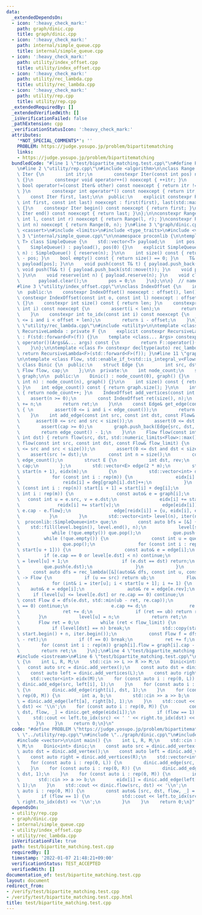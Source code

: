 ```yaml
---
data:
  _extendedDependsOn:
  - icon: ':heavy_check_mark:'
    path: graph/dinic.cpp
    title: graph/dinic.cpp
  - icon: ':heavy_check_mark:'
    path: internal/simple_queue.cpp
    title: internal/simple_queue.cpp
  - icon: ':heavy_check_mark:'
    path: utility/index_offset.cpp
    title: utility/index_offset.cpp
  - icon: ':heavy_check_mark:'
    path: utility/rec_lambda.cpp
    title: utility/rec_lambda.cpp
  - icon: ':heavy_check_mark:'
    path: utility/rep.cpp
    title: utility/rep.cpp
  _extendedRequiredBy: []
  _extendedVerifiedWith: []
  _isVerificationFailed: false
  _pathExtension: cpp
  _verificationStatusIcon: ':heavy_check_mark:'
  attributes:
    '*NOT_SPECIAL_COMMENTS*': ''
    PROBLEM: https://judge.yosupo.jp/problem/bipartitematching
    links:
    - https://judge.yosupo.jp/problem/bipartitematching
  bundledCode: "#line 1 \"test/bipartite_matching.test.cpp\"\n#define PROBLEM \"https://judge.yosupo.jp/problem/bipartitematching\"\
    \n#line 2 \"utility/rep.cpp\"\n#include <algorithm>\n\nclass Range {\n    struct\
    \ Iter {\n        int itr;\n        constexpr Iter(const int pos) noexcept : itr(pos)\
    \ {}\n        constexpr void operator++() noexcept { ++itr; }\n        constexpr\
    \ bool operator!=(const Iter& other) const noexcept { return itr != other.itr;\
    \ }\n        constexpr int operator*() const noexcept { return itr; }\n    };\n\
    \    const Iter first, last;\n\n  public:\n    explicit constexpr Range(const\
    \ int first, const int last) noexcept : first(first), last(std::max(first, last))\
    \ {}\n    constexpr Iter begin() const noexcept { return first; }\n    constexpr\
    \ Iter end() const noexcept { return last; }\n};\n\nconstexpr Range rep(const\
    \ int l, const int r) noexcept { return Range(l, r); }\nconstexpr Range rep(const\
    \ int n) noexcept { return Range(0, n); }\n#line 3 \"graph/dinic.cpp\"\n#include\
    \ <cassert>\n#include <limits>\n#include <type_traits>\n#include <vector>\n#line\
    \ 3 \"internal/simple_queue.cpp\"\n\nnamespace proconlib {\n\ntemplate <class\
    \ T> class SimpleQueue {\n    std::vector<T> payload;\n    int pos;\n\n  public:\n\
    \    SimpleQueue() : payload(), pos(0) {}\n    explicit SimpleQueue(const int\
    \ n) : SimpleQueue() { reserve(n); }\n\n    int size() const { return (int)payload.size()\
    \ - pos; }\n    bool empty() const { return size() == 0; }\n    T& front() { return\
    \ payload[pos]; }\n\n    void push(const T& t) { payload.push_back(t); }\n   \
    \ void push(T&& t) { payload.push_back(std::move(t)); }\n    void pop() { pos++;\
    \ }\n\n    void reserve(int n) { payload.reserve(n); }\n    void clear() {\n \
    \       payload.clear();\n        pos = 0;\n    }\n};\n\n}  // namespace proconlib\n\
    #line 3 \"utility/index_offset.cpp\"\n\nclass IndexOffset {\n    int offset, len;\n\
    \n  public:\n    constexpr IndexOffset() noexcept : offset(), len() {}\n    explicit\
    \ constexpr IndexOffset(const int o, const int l) noexcept : offset(o), len(l)\
    \ {}\n    constexpr int size() const { return len; }\n    constexpr int operator[](const\
    \ int i) const noexcept {\n        assert(i < len);\n        return offset + i;\n\
    \    }\n    constexpr int to_idx(const int i) const noexcept {\n        assert(offset\
    \ <= i and i < offset + len);\n        return i - offset;\n    }\n};\n#line 3\
    \ \"utility/rec_lambda.cpp\"\n#include <utility>\n\ntemplate <class F> struct\
    \ RecursiveLambda : private F {\n    explicit constexpr RecursiveLambda(F&& f)\
    \ : F(std::forward<F>(f)) {}\n    template <class... Args> constexpr decltype(auto)\
    \ operator()(Args&&... args) const {\n        return F::operator()(*this, std::forward<Args>(args)...);\n\
    \    }\n};\n\ntemplate <class F> constexpr decltype(auto) rec_lambda(F&& f) {\
    \ return RecursiveLambda<F>(std::forward<F>(f)); }\n#line 11 \"graph/dinic.cpp\"\
    \n\ntemplate <class Flow, std::enable_if_t<std::is_integral_v<Flow>>* = nullptr>\
    \ class Dinic {\n  public:\n    struct Edge {\n        int src, dst;\n       \
    \ Flow flow, cap;\n    };\n\n  private:\n    int node_count;\n    std::vector<Edge>\
    \ graph;\n\n  public:\n    Dinic() : node_count(0), graph() {}\n    explicit Dinic(const\
    \ int n) : node_count(n), graph() {}\n\n    int size() const { return node_count;\
    \ }\n    int edge_count() const { return graph.size(); }\n\n    int add_vertex()\
    \ { return node_count++; }\n    IndexOffset add_vertices(const int n) {\n    \
    \    assert(n >= 0);\n        const IndexOffset ret(size(), n);\n        node_count\
    \ += n;\n        return ret;\n    }\n\n    const Edge& get_edge(const int i) const\
    \ { \n        assert(0 <= i and i < edge_count());\n        return graph[i]; \n\
    \    }\n    int add_edge(const int src, const int dst, const Flow& cap) {\n  \
    \      assert(0 <= src and src < size());\n        assert(0 <= dst and dst < size());\n\
    \        assert(cap >= 0);\n        graph.push_back(Edge{src, dst, 0, cap});\n\
    \        return edge_count() - 1;\n    }\n\n    Flow flow(const int src, const\
    \ int dst) { return flow(src, dst, std::numeric_limits<Flow>::max()); }\n    Flow\
    \ flow(const int src, const int dst, const Flow& flow_limit) {\n        assert(0\
    \ <= src and src < size());\n        assert(0 <= dst and dst < size());\n    \
    \    assert(src != dst);\n        const int n = size();\n        const int m =\
    \ edge_count();\n        struct E {\n            int dst, rev;\n            Flow\
    \ cap;\n        };\n        std::vector<E> edge(2 * m);\n        std::vector<int>\
    \ start(n + 1), eidx(m);\n        {\n            std::vector<int> deg(n), reidx(m);\n\
    \            for (const int i : rep(m)) {\n                eidx[i] = deg[graph[i].src]++;\n\
    \                reidx[i] = deg[graph[i].dst]++;\n            }\n            for\
    \ (const int i : rep(n)) start[i + 1] = start[i] + deg[i];\n            for (const\
    \ int i : rep(m)) {\n                const auto& e = graph[i];\n             \
    \   const int u = e.src, v = e.dst;\n                eidx[i] += start[u];\n  \
    \              reidx[i] += start[v];\n                edge[eidx[i]] = {v, reidx[i],\
    \ e.cap - e.flow};\n                edge[reidx[i]] = {u, eidx[i], e.flow};\n \
    \           }\n        }\n        std::vector<int> level(n), iter(n);\n      \
    \  proconlib::SimpleQueue<int> que;\n        const auto bfs = [&] {\n        \
    \    std::fill(level.begin(), level.end(), n);\n            level[src] = 0;\n\
    \            while (!que.empty()) que.pop();\n            que.push(src);\n   \
    \         while (!que.empty()) {\n                const int u = que.front();\n\
    \                que.pop();\n                for (const int i : rep(start[u],\
    \ start[u + 1])) {\n                    const auto& e = edge[i];\n           \
    \         if (e.cap == 0 or level[e.dst] < n) continue;\n                    level[e.dst]\
    \ = level[u] + 1;\n                    if (e.dst == dst) return;\n           \
    \         que.push(e.dst);\n                }\n            }\n        };\n   \
    \     const auto dfs = rec_lambda([&](auto&& dfs, const int u, const Flow& ub)\
    \ -> Flow {\n            if (u == src) return ub;\n            Flow ret = 0;\n\
    \            for (int& i = iter[u]; i < start[u + 1]; i += 1) {\n            \
    \    auto& e = edge[i];\n                auto& re = edge[e.rev];\n           \
    \     if (level[u] <= level[e.dst] or re.cap == 0) continue;\n               \
    \ const Flow d = dfs(e.dst, std::min(ub - ret, re.cap));\n                if (d\
    \ == 0) continue;\n                e.cap += d;\n                re.cap -= d;\n\
    \                ret += d;\n                if (ret == ub) return ret;\n     \
    \       }\n            level[u] = n;\n            return ret;\n        });\n \
    \       Flow ret = 0;\n        while (ret < flow_limit) {\n            bfs();\n\
    \            if (level[dst] == n) break;\n            std::copy(start.begin(),\
    \ start.begin() + n, iter.begin());\n            const Flow f = dfs(dst, flow_limit\
    \ - ret);\n            if (f == 0) break;\n            ret += f;\n        }\n\
    \        for (const int i : rep(m)) graph[i].flow = graph[i].cap - edge[eidx[i]].cap;\n\
    \        return ret;\n    }\n};\n#line 4 \"test/bipartite_matching.test.cpp\"\n\
    #include <iostream>\n#line 6 \"test/bipartite_matching.test.cpp\"\n\nint main()\
    \ {\n    int L, R, M;\n    std::cin >> L >> R >> M;\n    Dinic<int> dinic;\n \
    \   const auto src = dinic.add_vertex();\n    const auto dst = dinic.add_vertex();\n\
    \    const auto left = dinic.add_vertices(L);\n    const auto right = dinic.add_vertices(R);\n\
    \    std::vector<int> eidx(M);\n    for (const auto i : rep(0, L)) {\n       \
    \ dinic.add_edge(src, left[i], 1);\n    }\n    for (const auto i : rep(0, R))\
    \ {\n        dinic.add_edge(right[i], dst, 1);\n    }\n    for (const auto i :\
    \ rep(0, M)) {\n        int a, b;\n        std::cin >> a >> b;\n        eidx[i]\
    \ = dinic.add_edge(left[a], right[b], 1);\n    }\n    std::cout << dinic.flow(src,\
    \ dst) << '\\n';\n    for (const auto i : rep(0, M)) {\n        const auto& [src,\
    \ dst, flow, _] = dinic.get_edge(eidx[i]);\n        if (flow == 1) {\n       \
    \     std::cout << left.to_idx(src) << ' ' << right.to_idx(dst) << '\\n';\n  \
    \      }\n    }\n    return 0;\n}\n"
  code: "#define PROBLEM \"https://judge.yosupo.jp/problem/bipartitematching\"\n#include\
    \ \"../utility/rep.cpp\"\n#include \"../graph/dinic.cpp\"\n#include <iostream>\n\
    #include <vector>\n\nint main() {\n    int L, R, M;\n    std::cin >> L >> R >>\
    \ M;\n    Dinic<int> dinic;\n    const auto src = dinic.add_vertex();\n    const\
    \ auto dst = dinic.add_vertex();\n    const auto left = dinic.add_vertices(L);\n\
    \    const auto right = dinic.add_vertices(R);\n    std::vector<int> eidx(M);\n\
    \    for (const auto i : rep(0, L)) {\n        dinic.add_edge(src, left[i], 1);\n\
    \    }\n    for (const auto i : rep(0, R)) {\n        dinic.add_edge(right[i],\
    \ dst, 1);\n    }\n    for (const auto i : rep(0, M)) {\n        int a, b;\n \
    \       std::cin >> a >> b;\n        eidx[i] = dinic.add_edge(left[a], right[b],\
    \ 1);\n    }\n    std::cout << dinic.flow(src, dst) << '\\n';\n    for (const\
    \ auto i : rep(0, M)) {\n        const auto& [src, dst, flow, _] = dinic.get_edge(eidx[i]);\n\
    \        if (flow == 1) {\n            std::cout << left.to_idx(src) << ' ' <<\
    \ right.to_idx(dst) << '\\n';\n        }\n    }\n    return 0;\n}"
  dependsOn:
  - utility/rep.cpp
  - graph/dinic.cpp
  - internal/simple_queue.cpp
  - utility/index_offset.cpp
  - utility/rec_lambda.cpp
  isVerificationFile: true
  path: test/bipartite_matching.test.cpp
  requiredBy: []
  timestamp: '2022-01-07 21:48:21+09:00'
  verificationStatus: TEST_ACCEPTED
  verifiedWith: []
documentation_of: test/bipartite_matching.test.cpp
layout: document
redirect_from:
- /verify/test/bipartite_matching.test.cpp
- /verify/test/bipartite_matching.test.cpp.html
title: test/bipartite_matching.test.cpp
---
```

